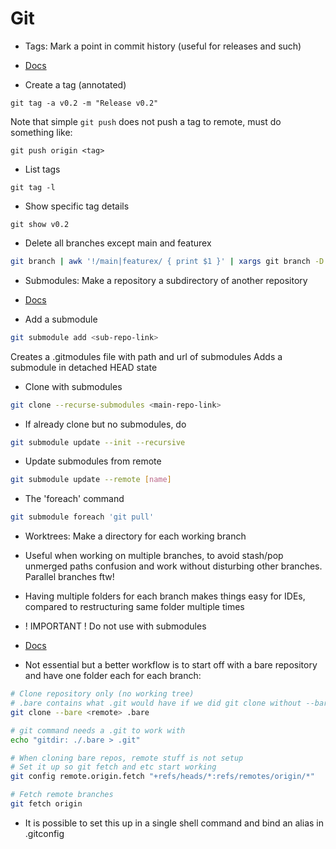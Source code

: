 # Git

- Tags: Mark a point in commit history (useful for releases and such)

- [Docs](https://git-scm.com/book/en/v2/Git-Basics-Tagging)

- Create a tag (annotated)

`git tag -a v0.2 -m "Release v0.2"`

Note that simple `git push` does not push a tag to remote, must do something like:

`git push origin <tag>`

- List tags

`git tag -l`

- Show specific tag details

`git show v0.2`

- Delete all branches except main and featurex

```sh
git branch | awk '!/main|featurex/ { print $1 }' | xargs git branch -D
```

- Submodules: Make a repository a subdirectory of another repository

- [Docs](https://git-scm.com/book/en/v2/Git-Tools-Submodules)

- Add a submodule

```sh
git submodule add <sub-repo-link>
```

Creates a .gitmodules file with path and url of submodules
Adds a submodule in detached HEAD state

- Clone with submodules

```sh
git clone --recurse-submodules <main-repo-link>
```

- If already clone but no submodules, do

```sh
git submodule update --init --recursive
```

- Update submodules from remote

```sh
git submodule update --remote [name]
```

- The 'foreach' command

```sh
git submodule foreach 'git pull'
```

- Worktrees: Make a directory for each working branch

- Useful when working on multiple branches, to avoid stash/pop unmerged paths confusion and work without disturbing other branches. Parallel branches ftw!

- Having multiple folders for each branch makes things easy for IDEs, compared to restructuring same folder multiple times

- ! IMPORTANT ! Do not use with submodules

- [Docs](https://git-scm.com/docs/git-worktree)

- Not essential but a better workflow is to start off with a bare repository and have one folder each for each branch:

```sh
# Clone repository only (no working tree)
# .bare contains what .git would have if we did git clone without --bare
git clone --bare <remote> .bare

# git command needs a .git to work with
echo "gitdir: ./.bare > .git"

# When cloning bare repos, remote stuff is not setup
# Set it up so git fetch and etc start working
git config remote.origin.fetch "+refs/heads/*:refs/remotes/origin/*"

# Fetch remote branches
git fetch origin
```

- It is possible to set this up in a single shell command and bind an alias in .gitconfig
